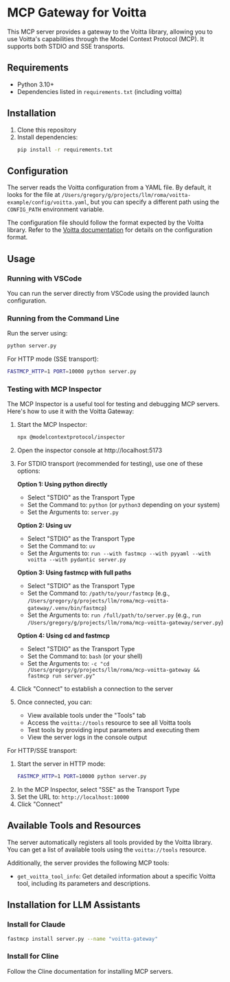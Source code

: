 # MCP Gateway for Voitta

This MCP server provides a gateway to the Voitta library, allowing you to use Voitta's capabilities through the Model Context Protocol (MCP). It supports both STDIO and SSE transports.

## Requirements

- Python 3.10+
- Dependencies listed in `requirements.txt` (including voitta)

## Installation

1. Clone this repository
2. Install dependencies:
   ```bash
   pip install -r requirements.txt
   ```

## Configuration

The server reads the Voitta configuration from a YAML file. By default, it looks for the file at `/Users/gregory/g/projects/llm/roma/voitta-example/config/voitta.yaml`, but you can specify a different path using the `CONFIG_PATH` environment variable.

The configuration file should follow the format expected by the Voitta library. Refer to the [Voitta documentation](https://pypi.org/project/voitta/) for details on the configuration format.

## Usage

### Running with VSCode

You can run the server directly from VSCode using the provided launch configuration.

### Running from the Command Line

Run the server using:

```bash
python server.py
```

For HTTP mode (SSE transport):

```bash
FASTMCP_HTTP=1 PORT=10000 python server.py
```

### Testing with MCP Inspector

The MCP Inspector is a useful tool for testing and debugging MCP servers. Here's how to use it with the Voitta Gateway:

1. Start the MCP Inspector:
   ```bash
   npx @modelcontextprotocol/inspector
   ```

2. Open the inspector console at http://localhost:5173

3. For STDIO transport (recommended for testing), use one of these options:



   **Option 1: Using python directly**
   - Select "STDIO" as the Transport Type
   - Set the Command to: `python` (or `python3` depending on your system)
   - Set the Arguments to: `server.py`

   **Option 2: Using uv**
   - Select "STDIO" as the Transport Type
   - Set the Command to: `uv`
   - Set the Arguments to: `run --with fastmcp --with pyyaml --with voitta --with pydantic server.py`

   **Option 3: Using fastmcp with full paths**
   - Select "STDIO" as the Transport Type
   - Set the Command to: `/path/to/your/fastmcp` (e.g., `/Users/gregory/g/projects/llm/roma/mcp-voitta-gateway/.venv/bin/fastmcp`)
   - Set the Arguments to: `run /full/path/to/server.py` (e.g., `run /Users/gregory/g/projects/llm/roma/mcp-voitta-gateway/server.py`)
   
   **Option 4: Using cd and fastmcp**
   - Select "STDIO" as the Transport Type
   - Set the Command to: `bash` (or your shell)
   - Set the Arguments to: `-c "cd /Users/gregory/g/projects/llm/roma/mcp-voitta-gateway && fastmcp run server.py"`

4. Click "Connect" to establish a connection to the server

5. Once connected, you can:
   - View available tools under the "Tools" tab
   - Access the `voitta://tools` resource to see all Voitta tools
   - Test tools by providing input parameters and executing them
   - View the server logs in the console output

For HTTP/SSE transport:
1. Start the server in HTTP mode:
   ```bash
   FASTMCP_HTTP=1 PORT=10000 python server.py
   ```
2. In the MCP Inspector, select "SSE" as the Transport Type
3. Set the URL to: `http://localhost:10000`
4. Click "Connect"

## Available Tools and Resources

The server automatically registers all tools provided by the Voitta library. You can get a list of available tools using the `voitta://tools` resource.

Additionally, the server provides the following MCP tools:

- `get_voitta_tool_info`: Get detailed information about a specific Voitta tool, including its parameters and descriptions.

## Installation for LLM Assistants

### Install for Claude

```bash
fastmcp install server.py --name "voitta-gateway"
```

### Install for Cline

Follow the Cline documentation for installing MCP servers.
